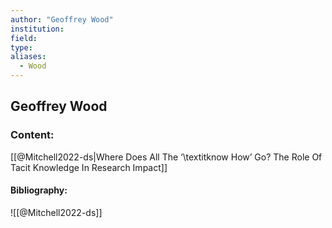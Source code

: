 ```yaml
---
author: "Geoffrey Wood"
institution:
field:
type:
aliases:
  - Wood
---
```


## Geoffrey Wood

### Content:
[[@Mitchell2022-ds|Where Does All The ‘\textitknow How’ Go? The Role Of Tacit Knowledge In Research Impact]]

#### Bibliography:

![[@Mitchell2022-ds]]